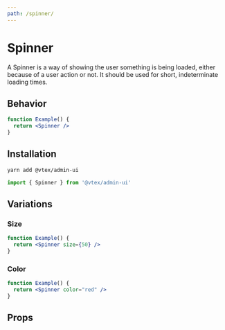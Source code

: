 ```yaml
---
path: /spinner/
---
```


# Spinner

A Spinner is a way of showing the user something is being loaded, either because of a user action or not. It should be used for short, indeterminate loading times.

## Behavior

```jsx
function Example() {
  return <Spinner />
}
```

## Installation

```bash isStatic
yarn add @vtex/admin-ui
```

```jsx isStatic
import { Spinner } from '@vtex/admin-ui'
```

## Variations

### Size

```jsx
function Example() {
  return <Spinner size={50} />
}
```

### Color

```jsx
function Example() {
  return <Spinner color="red" />
}
```

## Props

<propdetails heading="Spinner" component="Spinner"></propdetails>
